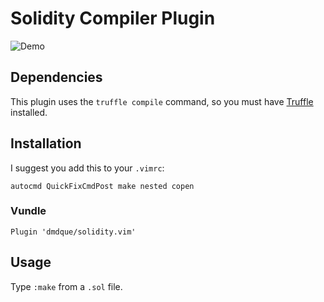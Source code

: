 # Solidity Compiler Plugin
![Demo](https://i.imgur.com/20gY86k.png)

## Dependencies
This plugin uses the `truffle compile` command, so you must have [Truffle](https://github.com/trufflesuite/truffle) installed.

## Installation

I suggest you add this to your `.vimrc`:

    autocmd QuickFixCmdPost make nested copen

### Vundle
    Plugin 'dmdque/solidity.vim'

## Usage
Type `:make` from a `.sol` file.
